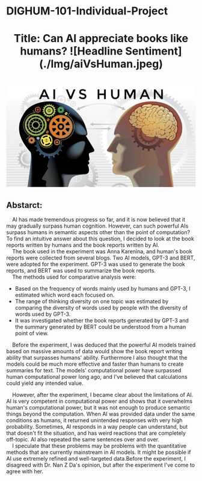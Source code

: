 # DIGHUM-101-Individual-Project
<h1 align="center">
    Title: Can AI appreciate books like humans?
    ![Headline Sentiment](./Img/aiVsHuman.jpeg)
<h1/>

<p align="center">
  <img src="./Img/aiVsHuman.jpeg" />
</p>
    
## Abstarct:

&nbsp;&nbsp;&nbsp;&nbsp;AI has made tremendous progress so far, and it is now believed that it may gradually surpass human cognition. However, can such powerful AIs surpass humans in semantic aspects other than the point of computation? To find an intuitive answer about this question, I decided to look at the book reports written by humans and the book reports written by AI.<br>
&nbsp;&nbsp;&nbsp;&nbsp;The book used in the experiment was Anna Karenina, and human's book reports were collected from several blogs. Two AI models, GPT-3 and BERT, were adopted for the experiment. GPT-3 was used to generate the book reports, and BERT was used to summarize the book reports.<br>
&nbsp;&nbsp;&nbsp;&nbsp;The methods used for comparative analysis were:
* Based on the frequency of words mainly used by humans and GPT-3, I estimated which word each focused on.
* The range of thinking diversity on one topic was estimated by comparing the diversity of words used by people with the diversity of words used by GPT-3.
* It was investigated whether the book reports generated by GPT-3 and the summary generated by BERT could be understood from a human point of view.

&nbsp;&nbsp;&nbsp;&nbsp;Before the experiment, I was deduced that the powerful AI models trained based on massive amounts of data would show the book report writing ability that surpasses humans' ability. Furthermore I also thought that the models could be much more effective and faster than humans to create summaries for text. The models' computational power have surpassed human computational power long ago, and I've believed that calculations could yield any intended value.

&nbsp;&nbsp;&nbsp;&nbsp;However, after the experiment, I became clear about the limitations of AI. AI is very competent in computational power and shows that it overwhelms human's computational power, but it was not enough to produce semantic things beyond the computation. When AI was provided data under the same conditions as humans, it returned unintended responses with very high probability. Sometimes, AI responds in a way people can understand, but that doesn't fit the situation, and has weird reactions that are completely off-topic. AI also repeated the same sentences over and over.<br>
&nbsp;&nbsp;&nbsp;&nbsp;I speculate that these problems may be problems with the quantitative methods that are currently mainstream in AI models. 
It might be possible if AI use extremely refined and well-targeted data.Before the experiment, I disagreed with Dr. Nan Z Da's opinion, but after the experiment I've come to agree with her.
